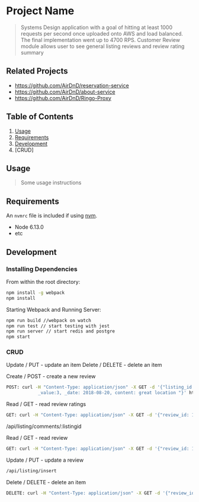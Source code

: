 # Project Name

> Systems Design application with a goal of hitting at least 1000 requests per second once uploaded onto AWS and load balanced. The final implementation went up to 4700 RPS.
> Customer Review module allows user to see general listing reviews and review rating summary



## Related Projects

  - https://github.com/AirDnD/reservation-service
  - https://github.com/AirDnD/about-service
  - https://github.com/AirDnD/Ringo-Proxy

## Table of Contents

1. [Usage](#Usage)
2. [Requirements](#requirements)
3. [Development](#development)
4.	[CRUD]

## Usage

> Some usage instructions

## Requirements

An `nvmrc` file is included if using [nvm](https://github.com/creationix/nvm).

- Node 6.13.0
- etc

## Development

### Installing Dependencies

From within the root directory:

```sh
npm install -g webpack
npm install

```

Starting Webpack and Running Server:

```sh
npm run build //webpack on watch
npm run test // start testing with jest
npm run server // start redis and postgre
npm start

```

###	CRUD




Update / PUT - update an item
Delete / DELETE - delete an item



Create / POST - create a new review
```sh
POST: curl -H "Content-Type: application/json" -X GET -d '{"listing_id:12, user_id:100, accuracy:3, communication:3, cleanliness:3, location:4, check_in:3.5, 
            _value:3, _date: 2018-08-20, content: great location "}' http://localhost:3002/api/reviews/user/:user_id/accuracy/:accuracy/communication/:communication/cleanliness/:cleanliness/location/:location/checkin/:check_in/value/:_value/date/:_date, content)
```

Read / GET - read review ratings  
```sh
GET: curl -H "Content-Type: application/json" -X GET -d '{"review_id: 100"}' http:/localhost:3002/api/listing/comments/:listingid
```

/api/listing/comments/:listingid

Read / GET - read review
```sh
GET: curl -H "Content-Type: application/json" -X GET -d '{"review_id: 100"}' http://localhost:3002/api/listing/ratings/:listingid
```
Update / PUT - update a review
```sh
/api/listing/insert
```

Delete / DELETE - delete an item
```sh
DELETE: curl -H "Content-Type: application/json" -X GET -d '{"review_id: 100"}' http:/localhost:3002/api/listing/comments/:listingid
```
